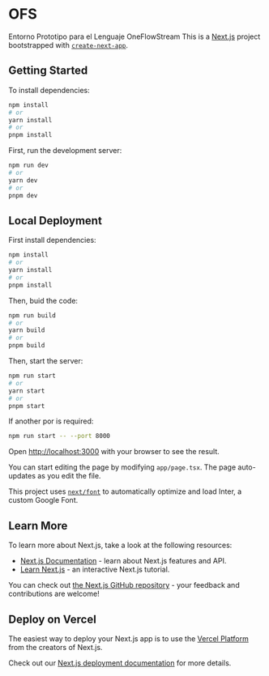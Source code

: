 # OFS
Entorno Prototipo para el Lenguaje OneFlowStream
This is a [Next.js](https://nextjs.org/) project bootstrapped with [`create-next-app`](https://github.com/vercel/next.js/tree/canary/packages/create-next-app).

## Getting Started

To install dependencies:
```bash
npm install
# or
yarn install
# or
pnpm install
```


First, run the development server:

```bash
npm run dev
# or
yarn dev
# or
pnpm dev
```

## Local Deployment
First install dependencies:
```bash
npm install
# or
yarn install
# or
pnpm install
```

Then, buid the code:

```bash
npm run build
# or
yarn build
# or
pnpm build
```

Then, start the server:

```bash
npm run start
# or
yarn start
# or
pnpm start
```
If another por is required:
```bash
npm run start -- --port 8000
```


Open [http://localhost:3000](http://localhost:3000) with your browser to see the result.

You can start editing the page by modifying `app/page.tsx`. The page auto-updates as you edit the file.

This project uses [`next/font`](https://nextjs.org/docs/basic-features/font-optimization) to automatically optimize and load Inter, a custom Google Font.

## Learn More

To learn more about Next.js, take a look at the following resources:

- [Next.js Documentation](https://nextjs.org/docs) - learn about Next.js features and API.
- [Learn Next.js](https://nextjs.org/learn) - an interactive Next.js tutorial.

You can check out [the Next.js GitHub repository](https://github.com/vercel/next.js/) - your feedback and contributions are welcome!

## Deploy on Vercel

The easiest way to deploy your Next.js app is to use the [Vercel Platform](https://vercel.com/new?utm_medium=default-template&filter=next.js&utm_source=create-next-app&utm_campaign=create-next-app-readme) from the creators of Next.js.

Check out our [Next.js deployment documentation](https://nextjs.org/docs/deployment) for more details.
